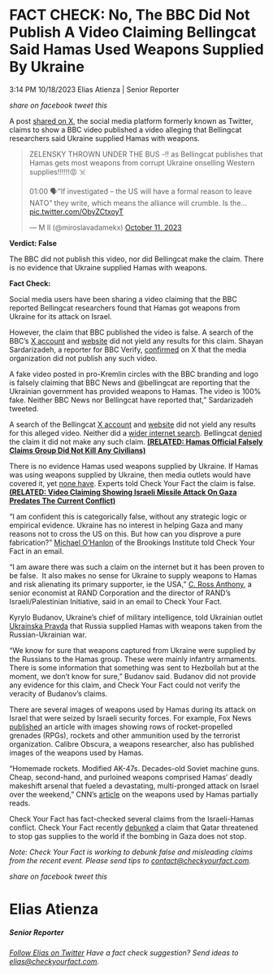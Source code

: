 FACT CHECK: No, The BBC Did Not Publish A Video Claiming Bellingcat Said Hamas Used Weapons Supplied By Ukraine
===============================================================================================================

3:14 PM 10/18/2023 Elias Atienza | Senior Reporter

_share on facebook_ _tweet this_

A post [shared on X](https://twitter.com/miroslavadamekx/status/1712108802328183240), the social media platform formerly known as Twitter, claims to show a BBC video published a video alleging that Bellingcat researchers said Ukraine supplied Hamas with weapons.

> ZELENSKY THROWN UNDER THE BUS -‼️ as Bellingcat publishes that Hamas gets most weapons from corrupt Ukraine onselling Western supplies‼️‼️‼️😡 ☠️
> 
> 01:00 🗣”If investigated – the US will have a formal reason to leave NATO” they write, which means the alliance will crumble. Is the… [pic.twitter.com/ObyZCtxoyT](https://t.co/ObyZCtxoyT)
> 
> — M ll (@miroslavadamekx) [October 11, 2023](https://twitter.com/miroslavadamekx/status/1712108802328183240?ref_src=twsrc%5Etfw)

 

**Verdict: False**

The BBC did not publish this video, nor did Bellingcat make the claim. There is no evidence that Ukraine supplied Hamas with weapons.

**Fact Check:**

 

Social media users have been sharing a video claiming that the BBC reported Bellingcat researchers found that Hamas got weapons from Ukraine for its attack on Israel.

However, the claim that BBC published the video is false. A search of the BBC’s [X account](https://twitter.com/BBCWorld) and [website](https://www.bbc.co.uk/search?q=hamas+ukraine&seqId=cc1498f0-6c66-11ee-9c50-95784632f400&d=NEWS_GNL) did not yield any results for this claim. Shayan Sardarizadeh, a reporter for BBC Verify, [confirmed](https://twitter.com/Shayan86/status/1711792120011391307) on X that the media organization did not publish any such video.

  
A fake video posted in pro-Kremlin circles with the BBC branding and logo is falsely claiming that BBC News and @bellingcat are reporting that the Ukrainian government has provided weapons to Hamas. The video is 100% fake. Neither BBC News nor Bellingcat have reported that,” Sardarizadeh tweeted.

 

A search of the Bellingcat [X account](https://twitter.com/bellingcat) and [website](https://www.bellingcat.com/) did not yield any results for this alleged video. Neither did a [wider internet search](https://www.google.com/search?q=bellingcat+ukraine+bbc+news&oq=bellingcat+ukraine+bbc+news&gs_lcrp=EgZjaHJvbWUyBggAEEUYOTIGCAEQRRg9MgYIAhBFGD0yBggDEEUYPdIBCDM3MzZqMGo0qAIAsAIA&sourceid=chrome&ie=UTF-8). Bellingcat [denied](https://twitter.com/bellingcat/status/1711788647425409104) the claim it did not make any such claim. **[(RELATED: Hamas Official Falsely Claims Group Did Not Kill Any Civilians)](https://checkyourfact.com/2023/10/10/fact-check-hamas-official-falsely-claims-group-did-not-kill-civilians/)**

There is no evidence Hamas used weapons supplied by Ukraine. If Hamas was using weapons supplied by Ukraine, then media outlets would have covered it, yet [none have](https://www.google.com/search?q=ukraine+weapons+hamas&sca_esv=573847129&tbm=nws&source=lnms&sa=X&ved=2ahUKEwjwrtCXufuBAxW6MlkFHczaDvUQ_AUoAXoECAIQAw&biw=1440&bih=815&dpr=2). Experts told Check Your Fact the claim is false. **[(RELATED: Video Claiming Showing Israeli Missile Attack On Gaza Predates The Current Conflict)](https://checkyourfact.com/2023/10/12/fact-check-israeli-missile-gaza-beirut-explosion/)**

“I am confident this is categorically false, without any strategic logic or empirical evidence. Ukraine has no interest in helping Gaza and many reasons not to cross the US on this. But how can you disprove a pure fabrication?” [Michael O’Hanlon](https://www.brookings.edu/people/michael-e-ohanlon/) of the Brookings Institute told Check Your Fact in an email.

“I am aware there was such a claim on the internet but it has been proven to be false.  It also makes no sense for Ukraine to supply weapons to Hamas and risk alienating its primary supporter, ie the USA,” [C. Ross Anthony](https://www.wilsoncenter.org/person/c-ross-anthony), a senior economist at RAND Corporation and the director of RAND’s Israeli/Palestinian Initiative, said in an email to Check Your Fact.

Kyrylo Budanov, Ukraine’s chief of military intelligence, told Ukrainian outlet [Ukrainska Pravda](https://www.pravda.com.ua/articles/2023/10/12/7423740/) that Russia supplied Hamas with weapons taken from the Russian-Ukrainian war.

“We know for sure that weapons captured from Ukraine were supplied by the Russians to the Hamas group. These were mainly infantry armaments. There is some information that something was sent to Hezbollah but at the moment, we don’t know for sure,” Budanov said. Budanov did not provide any evidence for this claim, and Check Your Fact could not verify the veracity of Budanov’s claims.

There are several images of weapons used by Hamas during its attack on Israel that were seized by Israeli security forces. For example, Fox News [published](https://www.foxnews.com/world/idf-seized-weapons-cache-supplies-hamas-terror-groups-attack-israel) an article with images showing rows of rocket-propelled grenades (RPGs), rockets and other ammunition used by the terrorist organization. Calibre Obscura, a weapons researcher, also has published images of the weapons used by Hamas.

“Homemade rockets. Modified AK-47s. Decades-old Soviet machine guns. Cheap, second-hand, and purloined weapons comprised Hamas’ deadly makeshift arsenal that fueled a devastating, multi-pronged attack on Israel over the weekend,” CNN’s [article](https://www.cnn.com/2023/10/13/middleeast/hamas-weapons-invs/index.html) on the weapons used by Hamas partially reads.

Check Your Fact has fact-checked several claims from the Israeli-Hamas conflict. Check Your Fact recently [debunked](https://checkyourfact.com/2023/10/12/fact-check-did-qatar-threaten-to-stop-gas-supplies-to-the-world-if-bombing-of-gaza-did-not-stop/) a claim that Qatar threatened to stop gas supplies to the world if the bombing in Gaza does not stop.

_Note: Check Your Fact is working to debunk false and misleading claims from the recent event. Please send tips to [contact@checkyourfact.com](mailto:contact@checkyourfact.com)._ 

_share on facebook_ _tweet this_

Elias Atienza
=============

##### Senior Reporter

_[Follow Elias on Twitter](https://twitter.com/AtienzaElias)_ _Have a fact check suggestion? Send ideas to [elias@checkyourfact.com](elias@checkyourfact.com)._